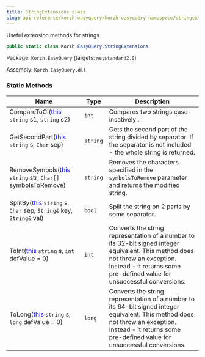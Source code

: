 ```yaml
---
title: StringExtensions class
slug: api-reference/korzh-easyquery/korzh-easyquery-namespace/stringextensions-class
---
```

Useful extension methods for strings
```csharp
public static class Korzh.EasyQuery.StringExtensions

```
Package: `Korzh.EasyQuery` (targets: `netstandard2.0`)

Assembly: `Korzh.EasyQuery.dll`

### Static Methods

| Name | Type | Description | 
| --- | --- | --- | 
| CompareToCI(<span style='color: blue'>this</span> `string` s1, `string` s2) | `int` | Compares two strings case-insatively . | 
| GetSecondPart(<span style='color: blue'>this</span> `string` s, `Char` sep) | `string` | Gets the second part of the string divided by separator. If the separator is not included - the whole string is returned. | 
| RemoveSymbols(<span style='color: blue'>this</span> `string` str, `Char[]` symbolsToRemove) | `string` | Removes the characters specified in the `symbolsToRemove` parameter and returns the modified string. | 
| SplitBy(<span style='color: blue'>this</span> `string` s, `Char` sep, `String&` key, `String&` val) | `bool` | Split the string on 2 parts by some separator. | 
| ToInt(<span style='color: blue'>this</span> `string` s, `int` defValue = 0) | `int` | Converts the string representation of a number to its 32-bit signed integer equivalent.  This method does not throw an exception. Instead - it returns some pre-defined value for unsuccessful conversions. | 
| ToLong(<span style='color: blue'>this</span> `string` s, `long` defValue = 0) | `long` | Converts the string representation of a number to its 64-bit signed integer equivalent.  This method does not throw an exception. Instead - it returns some pre-defined value for unsuccessful conversions. |